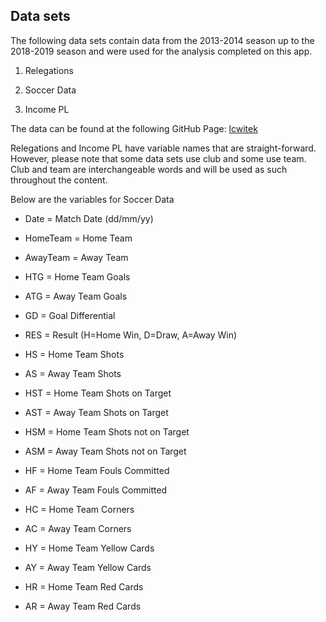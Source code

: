 
## Data sets

The following data sets contain data from the 2013-2014 season up to the
2018-2019 season and were used for the analysis completed on this app.

1.  Relegations

2.  Soccer Data

3.  Income PL

The data can be found at the following GitHub Page:
[lcwitek](https://github.com/lcwitek/ST558-Final-Project.github.io)

Relegations and Income PL have variable names that are straight-forward.
However, please note that some data sets use club and some use team.
Club and team are interchangeable words and will be used as such
throughout the content.

Below are the variables for Soccer Data

  - Date = Match Date (dd/mm/yy)

  - HomeTeam = Home Team

  - AwayTeam = Away Team

  - HTG = Home Team Goals

  - ATG = Away Team Goals

  - GD = Goal Differential

  - RES = Result (H=Home Win, D=Draw, A=Away Win)

  - HS = Home Team Shots

  - AS = Away Team Shots

  - HST = Home Team Shots on Target

  - AST = Away Team Shots on Target

  - HSM = Home Team Shots not on Target

  - ASM = Away Team Shots not on Target

  - HF = Home Team Fouls Committed

  - AF = Away Team Fouls Committed

  - HC = Home Team Corners

  - AC = Away Team Corners

  - HY = Home Team Yellow Cards

  - AY = Away Team Yellow Cards

  - HR = Home Team Red Cards

  - AR = Away Team Red Cards
